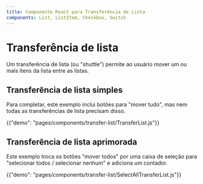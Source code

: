 ```yaml
---
title: Componente React para Transferência de Lista
components: List, ListItem, Checkbox, Switch
---
```


# Transferência de lista

<p class="description">Um transferência de lista (ou "shuttle") permite ao usuário mover um ou mais itens da lista entre as listas.</p>

## Transferência de lista simples

Para completar, este exemplo inclui botões para "mover tudo", mas nem todas as transferências de lista precisam disso.

{{"demo": "pages/components/transfer-list/TransferList.js"}}

## Transferência de lista aprimorada

Este exemplo troca os botões "mover todos" por uma caixa de seleção para "selecionar todos / selecionar nenhum" e adiciona um contador.

{{"demo": "pages/components/transfer-list/SelectAllTransferList.js"}}